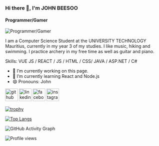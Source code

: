 ### Hi there 👋, I'm JOHN BEESOO
#### Programmer/Gamer
![Programmer/Gamer](https://i.imgur.com/k68pq3O.png)

I am a Computer Science Student at the UNIVERSITY TECHNOLOGY Mauritius, currently in my year 3 of my studies. I like music, hiking and swimming. I practice archery in my free time as well as guitar and piano.

Skills: VUE JS / REACT / JS / HTML / CSS/  JAVA  / ASP.NET / C#

- 🔭 I’m currently working on this page. 
- 🌱 I’m currently learning React and Node.js 
- 😄 Pronouns: John 


[<img src='https://cdn.jsdelivr.net/npm/simple-icons@3.0.1/icons/github.svg' alt='github' height='40'>](https://github.com/Johnny2106)  [<img src='https://cdn.jsdelivr.net/npm/simple-icons@3.0.1/icons/linkedin.svg' alt='linkedin' height='40'>](https://www.linkedin.com/in/https://www.linkedin.com/in/john-emmanuel-beesoo-a616b6233//)  [<img src='https://cdn.jsdelivr.net/npm/simple-icons@3.0.1/icons/facebook.svg' alt='facebook' height='40'>](https://www.facebook.com/https://www.facebook.com/johnbeesoo21)  [<img src='https://cdn.jsdelivr.net/npm/simple-icons@3.0.1/icons/instagram.svg' alt='instagram' height='40'>](https://www.instagram.com/https://www.instagram.com/johnbeesoo/?hl=en/)  

[![trophy](https://github-profile-trophy.vercel.app/?username=Johnny2106)](https://github.com/ryo-ma/github-profile-trophy)

[![Top Langs](https://github-readme-stats.vercel.app/api/top-langs/?username=Johnny2106)](https://github.com/anuraghazra/github-readme-stats)

![GitHub Activity Graph](https://activity-graph.herokuapp.com/graph?username=Johnny2106)  

![Profile views](https://gpvc.arturio.dev/Johnny2106)  
